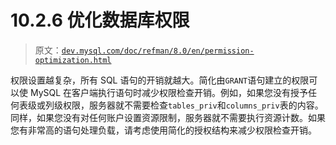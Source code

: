 # 10.2.6 优化数据库权限

> 原文：[`dev.mysql.com/doc/refman/8.0/en/permission-optimization.html`](https://dev.mysql.com/doc/refman/8.0/en/permission-optimization.html)

权限设置越复杂，所有 SQL 语句的开销就越大。简化由`GRANT`语句建立的权限可以使 MySQL 在客户端执行语句时减少权限检查开销。例如，如果您没有授予任何表级或列级权限，服务器就不需要检查`tables_priv`和`columns_priv`表的内容。同样，如果您没有对任何账户设置资源限制，服务器就不需要执行资源计数。如果您有非常高的语句处理负载，请考虑使用简化的授权结构来减少权限检查开销。
